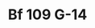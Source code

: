 ---
layout: product
title: "Bf 109 G-14"
price: "3300" 
desc: "Maketa"
img_path: "/assets/img/82118.webp"
brand: "N/A"
available: true
special_offer: false
new: false
soon: true
cat: "0N/A"
subcat: "0N/A"
subsubcat: "0N/A"
sifra: "82118"
popular: false
---